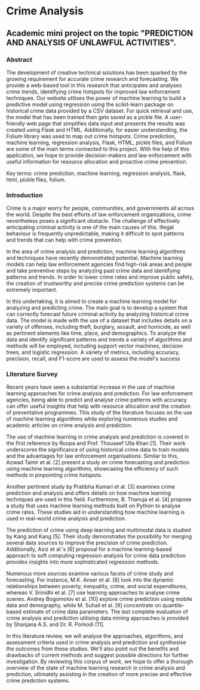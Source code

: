 # Crime Analysis
## Academic mini project on the topic "PREDICTION AND ANALYSIS OF UNLAWFUL ACTIVITIES".

### Abstract
The development of creative technical solutions has been sparked by the growing requirement for accurate crime research and forecasting. We provide a web-based tool in this research that anticipates and analyses crime trends, identifying crime hotspots for improved law enforcement techniques. Our website utilises the power of machine learning to build a predictive model using regression using the scikit-learn package on historical crime data provided by a CSV dataset. For quick retrieval and use, the model that has been trained then gets saved as a pickle file. A user-friendly web page that simplifies data input and presents the results was created using Flask and HTML. Additionally, for easier understanding, the Folium library was used to map out crime hotspots. Crime prediction, machine learning, regression analysis, Flask, HTML, pickle files, and Folium are some of the main terms connected to this project. With the help of this application, we hope to provide decision-makers and law enforcement with useful information for resource allocation and proactive crime prevention.

Key terms: crime prediction, machine learning, regression analysis, flask, html, pickle files, folium.


### Introduction
Crime is a major worry for people, communities, and governments all across the world. Despite 
the best efforts of law enforcement organizations, crime nevertheless poses a significant obstacle. 
The challenge of effectively anticipating criminal activity is one of the main causes of this. Illegal 
behaviour is frequently unpredictable, making it difficult to spot patterns and trends that can help 
with crime prevention.

In the area of crime analysis and prediction, machine learning algorithms and techniques have 
recently demonstrated potential. Machine learning models can help law enforcement agencies find 
high-risk areas and people and take preventive steps by analyzing past crime data and identifying 
patterns and trends. In order to lower crime rates and improve public safety, the creation of 
trustworthy and precise crime prediction systems can be extremely important.

In this undertaking, it is aimed to create a machine learning model for analyzing and predicting 
crime. The main goal is to develop a system that can correctly forecast future criminal activity by 
analyzing historical crime data. The model is made with the use of a dataset that includes details 
on a variety of offenses, including theft, burglary, assault, and homicide, as well as pertinent 
elements like time, place, and demographics. To analyze the data and identify significant patterns 
and trends a variety of algorithms and methods will be employed, including support vector 
machines, decision trees, and logistic regression. A variety of metrics, including accuracy, 
precision, recall, and F1-score are used to assess the model's success


### Literature Survey
Recent years have seen a substantial increase in the use of machine learning approaches for crime analysis and prediction. For law enforcement agencies, being able to predict and analyse crime patterns with accuracy can offer useful insights that help with resource allocation and the creation of preventative programmes. This study of the literature focuses on the use of machine learning algorithms while exploring numerous studies and academic articles on crime analysis and prediction.

The use of machine learning in crime analysis and prediction is covered in the first reference by Roopa and Prof. Thouseef Ulla Khan [1]. Their work underscores the significance of using historical crime data to train models and the advantages for law enforcement organisations. Similar to this, Azwad Tamir et al. [2] present a study on crime forecasting and prediction using machine learning algorithms, showcasing the efficiency of such methods in pinpointing crime hotspots.

Another pertinent study by Pratibha Kumari et al. [3] examines crime prediction and analysis and offers details on how machine learning techniques are used in this field. Furthermore, B. Thanuja et al. [4] propose a study that uses machine learning methods built on Python to analyse crime rates. These studies aid in understanding how machine learning is used in real-world crime analysis and prediction.

The prediction of crime using deep learning and multimodal data is studied by Kang and Kang [5]. Their study demonstrates the possibility for merging several data sources to improve the precision of crime prediction. Additionally, Aziz et al.'s [6] proposal for a machine learning-based approach to soft computing regression analysis for crime data prediction provides insights into more sophisticated regression methods.

Numerous more sources examine various facets of crime study and forecasting. For instance, M.K. Anser et al. [8] look into the dynamic relationships between poverty, inequality, crime, and social expenditures, whereas V. Srinidhi et al. [7] use learning approaches to analyse crime scenes. Andrey Bogomolov et al. [10] explore crime prediction using mobile data and demography, while M. Suhail et al. [9] concentrate on quantile-based estimate of crime data parameters. The last complete evaluation of crime analysis and prediction utilising data mining approaches is provided by Shanjana A.S. and Dr. R. Porkodi [11].

In this literature review, we will analyse the approaches, algorithms, and assessment criteria used in crime analysis and prediction and synthesise the outcomes from these studies. We'll also point out the benefits and drawbacks of current methods and suggest possible directions for further investigation. By reviewing this corpus of work, we hope to offer a thorough overview of the state of machine learning research in crime analysis and prediction, ultimately assisting in the creation of more precise and effective crime prediction systems.
